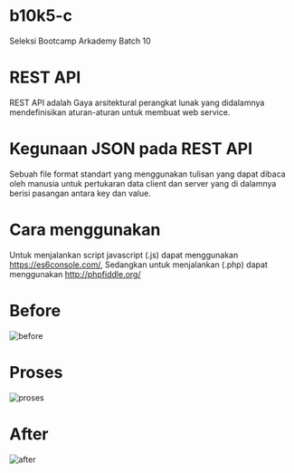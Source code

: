# b10k5-c
Seleksi Bootcamp Arkademy Batch 10

# REST API
REST API adalah Gaya arsitektural perangkat lunak yang didalamnya mendefinisikan aturan-aturan untuk membuat web service.

# Kegunaan JSON pada REST API
Sebuah file format standart yang menggunakan tulisan yang dapat dibaca oleh manusia untuk pertukaran data client dan server yang di dalamnya berisi pasangan antara key dan value.

# Cara menggunakan
Untuk menjalankan script javascript (.js) dapat menggunakan https://es6console.com/,
Sedangkan untuk menjalankan (.php) dapat menggunakan http://phpfiddle.org/

# Before
![before](https://user-images.githubusercontent.com/12652870/58368465-acb48d80-7f17-11e9-9ec9-0cccc3e1a505.jpg)

# Proses
![proses](https://user-images.githubusercontent.com/12652870/58368487-ef766580-7f17-11e9-8c89-9083ecbd3836.jpg)

# After
![after](https://user-images.githubusercontent.com/12652870/58368492-0a48da00-7f18-11e9-9fa7-df7cd47f062a.jpg)
